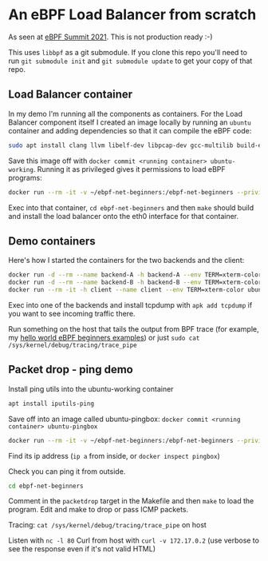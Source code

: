 # An eBPF Load Balancer from scratch

As seen at [eBPF Summit 2021](https://ebpf.io/summit-2021). This is not production ready :-) 

This uses `libbpf` as a git submodule. If you clone this repo you'll need to run
`git submodule init` and `git submodule update` to get your copy of that repo. 

## Load Balancer container

In my demo I'm running all the components as containers. For the Load Balancer
component itself I created an image locally by running
an `ubuntu` container and adding dependencies so that it can compile the eBPF code: 

```bash
sudo apt install clang llvm libelf-dev libpcap-dev gcc-multilib build-essential make
```

Save this image off with `docker commit <running container> ubuntu-working`.
Running it as privileged gives it permissions to load eBPF programs: 

```bash
docker run --rm -it -v ~/ebpf-net-beginners:/ebpf-net-beginners --privileged -h lb --name lb --env TERM=xterm-color ubuntu-working
```

Exec into that container, `cd ebpf-net-beginners` and then `make` should build and
install the load balancer onto the eth0 interface for that container. 

## Demo containers

Here's how I started the containers for the two backends and the client: 

```bash
docker run -d --rm --name backend-A -h backend-A --env TERM=xterm-color nginxdemos/hello:plain-text
docker run -d --rm --name backend-B -h backend-B --env TERM=xterm-color nginxdemos/hello:plain-text
docker run --rm -it -h client --name client --env TERM=xterm-color ubuntu
```

Exec into one of the backends and install tcpdump with `apk add tcpdump` if you want to see incoming
traffic there.

Run something on the host that tails the output from BPF trace (for example, my [hello
world eBPF beginners examples](https://github.com/lizrice/libbpfgo-beginners))
or just `sudo cat /sys/kernel/debug/tracing/trace_pipe`

## Packet drop - ping demo 

Install ping utils into the ubuntu-working container 

```bash
apt install iputils-ping
```
Save off into an image called ubuntu-pingbox: `docker commit <running container> ubuntu-pingbox`

```bash
docker run --rm -it -v ~/ebpf-net-beginners:/ebpf-net-beginners --privileged -h pingbox --name pingbox --env TERM=xterm-color ubuntu-pingbox
```

Find its ip address (`ip a` from inside, or `docker inspect pingbox`)

Check you can ping it from outside.

```bash
cd ebpf-net-beginners
```

Comment in the `packetdrop` target in the Makefile and then `make` to load the
program. Edit and make to drop or pass ICMP packets. 

Tracing:  `cat /sys/kernel/debug/tracing/trace_pipe` on host

Listen with `nc -l 80`
Curl from host with `curl -v 172.17.0.2` (use verbose to see the response even
if it's not valid HTML) 


